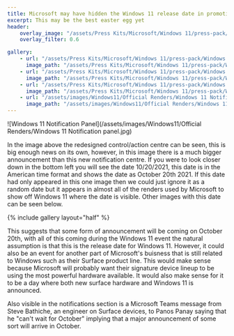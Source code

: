```yaml
---
title: Microsoft may have hidden the Windows 11 release date in promotional images
excerpt: This may be the best easter egg yet
header:
    overlay_image: "/assets/Press Kits/Microsoft/Windows 11/press-pack/Windows 11 Brand Images/Hero Bloom + Logo.png"
    overlay_filter: 0.6

gallery:
    - url: "/assets/Press Kits/Microsoft/Windows 11/press-pack/Windows 11 Product Images/Windows 11 Accessibility Screen.png"
      image_path: "/assets/Press Kits/Microsoft/Windows 11/press-pack/Windows 11 Product Images/Windows 11 Accessibility Screen.png"
    - url: "/assets/Press Kits/Microsoft/Windows 11/press-pack/Windows 11 Product Images/Windows 11 Snap Desktop Screen.jpg"
      image_path: "/assets/Press Kits/Microsoft/Windows 11/press-pack/Windows 11 Product Images/Windows 11 Snap Desktop Screen.jpg"
    - url: "/assets/Press Kits/Microsoft/Windows 11/press-pack/Windows 11 Product Images/Windows 11 Widgets Screen.png"
      image_path: "/assets/Press Kits/Microsoft/Windows 11/press-pack/Windows 11 Product Images/Windows 11 Widgets Screen.png"
    - url: "/assets/images/Windows11/Official Renders/Windows 11 Notification panel.jpg"
      image_path: "/assets/images/Windows11/Official Renders/Windows 11 Notification panel.jpg"
---
```


![Windows 11 Notification Panel](/assets/images/Windows11/Official Renders/Windows 11 Notification panel.jpg)

In the image above the redesigned control/action centre can be seen, this is big enough news on its own, however, in this image there is a much bigger announcement than this new notification centre. If you were to look closer down in the bottom left you will see the date 10/20/2021, this date is in the American time format and shows the date as October 20th 2021. If this date had only appeared in this one image then we could just ignore it as a random date but it appears in almost all of the renders used by Microsoft to show off Windows 11 where the date is visible. Other images with this date can be seen below.

{% include gallery layout="half" %}

This suggests that some form of announcement will be coming on October 20th, with all of this coming during the Windows 11 event the natural assumption is that this is the release date for Windows 11. However, it could also be an event for another part of Microsoft's buisness that is still related to Windows such as their Surface product line. This would make sense because Microsoft will probably want their signature device lineup to be using the most powerful hardware available. It would also make sense for it to be a day where both new surface hardware and Windows 11 is announced.

Also visible in the notifications section is a Microsoft Teams message from Steve Bathiche, an engineer on Surface devices, to Panos Panay saying that he "can't wait for October" implying that a major announcement of some sort will arrive in October.
